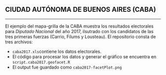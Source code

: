 ## CIUDAD AUTÓNOMA DE BUENOS AIRES (CABA)
---
El ejemplo del mapa-grilla de la CABA muestra los resultados electorales para _Diputado Nacional_ del año 2017, ilsutrado con los candidatos de las tres primeras fuerzas (Carrio, Filums y Lousteau). El repositorio consta de tres archivos:
* `caba2017.xls`contiene los datos electorales. 
* El código para procesar los datos y generar el gráfico se encuentra en `script.caba2017.geofacet.R`
* El output fue guardado como `caba2017-facetPlot.png`
